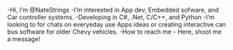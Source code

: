 -Hi, I’m @NateStrings
-I’m interested in App dev, Embedded sofware, and Car controller systems.
-Developing in C#, .Net, C/C++, and Python
-I’m looking to for chats on everyeday use Apps ideas or creating interactive can bus software for older Chevy vehicles.
-How to reach me - Here, shoot me a message!

<!---
NateStrings/NateStrings is a ✨ special ✨ repository because its `README.md` (this file) appears on your GitHub profile.
You can click the Preview link to take a look at your changes.
--->
